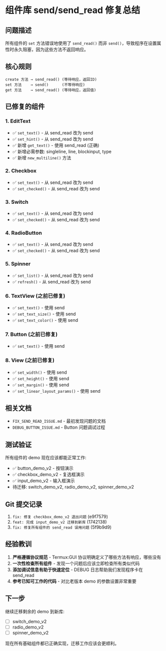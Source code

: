 # 组件库 send/send_read 修复总结

## 问题描述

所有组件的 `set` 方法错误地使用了 `send_read()` 而非 `send()`，导致程序在设置属性时永久阻塞，因为这些方法不返回响应。

## 核心规则

```
create 方法 → send_read() (等待响应，返回ID)
set 方法    → send()      (不等待响应)
get 方法    → send_read() (等待响应，返回值)
```

## 已修复的组件

### 1. EditText
- ✅ `set_text()` - 从 send_read 改为 send
- ✅ `set_hint()` - 从 send_read 改为 send
- ✅ 新增 `get_text()` - 使用 send_read (正确)
- ✅ 新增必需参数: singleline, line, blockinput, type
- ✅ 新增 `new_multiline()` 方法

### 2. Checkbox
- ✅ `set_text()` - 从 send_read 改为 send
- ✅ `set_checked()` - 从 send_read 改为 send

### 3. Switch
- ✅ `set_text()` - 从 send_read 改为 send
- ✅ `set_checked()` - 从 send_read 改为 send

### 4. RadioButton
- ✅ `set_text()` - 从 send_read 改为 send
- ✅ `set_checked()` - 从 send_read 改为 send

### 5. Spinner
- ✅ `set_list()` - 从 send_read 改为 send
- ✅ `refresh()` - 从 send_read 改为 send

### 6. TextView (之前已修复)
- ✅ `set_text()` - 使用 send
- ✅ `set_text_size()` - 使用 send
- ✅ `set_text_color()` - 使用 send

### 7. Button (之前已修复)
- ✅ `set_text()` - 使用 send

### 8. View (之前已修复)
- ✅ `set_width()` - 使用 send
- ✅ `set_height()` - 使用 send
- ✅ `set_margin()` - 使用 send
- ✅ `set_linear_layout_params()` - 使用 send

## 相关文档

- `FIX_SEND_READ_ISSUE.md` - 最初发现问题的文档
- `DEBUG_BUTTON_ISSUE.md` - Button 问题调试过程

## 测试验证

所有组件的 demo 现在应该都能正常工作:
- ✅ button_demo_v2 - 按钮演示
- ✅ checkbox_demo_v2 - 复选框演示
- ✅ input_demo_v2 - 输入框演示
- 待迁移: switch_demo_v2, radio_demo_v2, spinner_demo_v2

## Git 提交记录

1. `fix: 修复 checkbox_demo_v2 退出问题` (e9f7579)
2. `feat: 完成 input_demo_v2 迁移到新库` (1742138)
3. `fix: 修复所有组件的 send_read 误用问题` (5f9b9d9)

## 经验教训

1. **严格遵循协议规范** - Termux:GUI 协议明确定义了哪些方法有响应，哪些没有
2. **一次性检查所有组件** - 发现一个问题后应该立即检查所有类似代码
3. **添加调试信息有助于快速定位** - DEBUG 日志帮助我们发现程序卡在 send_read
4. **参考已知可工作的代码** - 对比老版本 demo 的参数设置非常重要

## 下一步

继续迁移剩余的 demo 到新库:
- [ ] switch_demo_v2
- [ ] radio_demo_v2  
- [ ] spinner_demo_v2

现在所有基础组件都已正确实现，迁移工作应该会更顺利。
